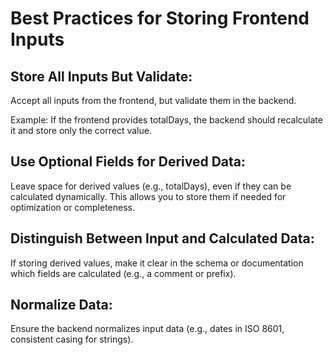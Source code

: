 # Best Practices for Storing Frontend Inputs
## Store All Inputs But Validate:

   Accept all inputs from the frontend, but validate them in the backend.
   
   Example: If the frontend provides totalDays, the backend should recalculate it and store only the correct value.

## Use Optional Fields for Derived Data:

  Leave space for derived values (e.g., totalDays), even if they can be calculated dynamically. This allows you to store them if needed for optimization or completeness.

## Distinguish Between Input and Calculated Data:

  If storing derived values, make it clear in the schema or documentation which fields are calculated (e.g., a comment or prefix).

## Normalize Data:

  Ensure the backend normalizes input data (e.g., dates in ISO 8601, consistent casing for strings).